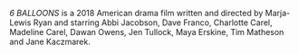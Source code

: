 _6 BALLOONS_ is a 2018 American drama film written and directed by Marja-Lewis Ryan and starring Abbi Jacobson, Dave Franco, Charlotte Carel, Madeline Carel, Dawan Owens, Jen Tullock, Maya Erskine, Tim Matheson and Jane Kaczmarek.
